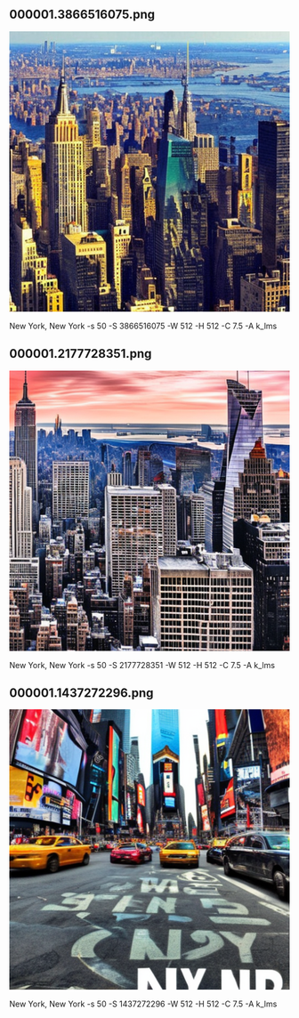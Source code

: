 ## 000001.3866516075.png
![](000001.3866516075.png)

New York, New York -s 50 -S 3866516075 -W 512 -H 512 -C 7.5 -A k_lms
## 000001.2177728351.png
![](000001.2177728351.png)

New York, New York -s 50 -S 2177728351 -W 512 -H 512 -C 7.5 -A k_lms
## 000001.1437272296.png
![](000001.1437272296.png)

New York, New York -s 50 -S 1437272296 -W 512 -H 512 -C 7.5 -A k_lms
